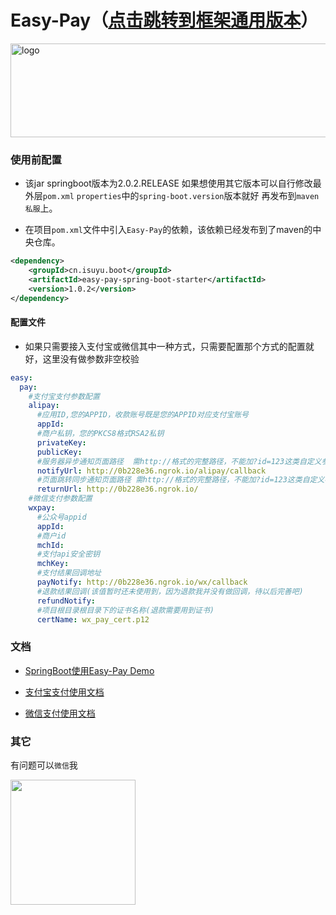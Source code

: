 # Easy-Pay（[点击跳转到框架通用版本](https://github.com/easy-pay/spring-boot-easy-pay)）

<img src="https://github.com/easy-pay/easy-pay/blob/master/doc/logo.jpg" width="700" height="150" alt="logo"/>

### 使用前配置

- 该jar springboot版本为2.0.2.RELEASE 如果想使用其它版本可以自行修改最外层`pom.xml` `properties`中的`spring-boot.version`版本就好  再发布到`maven私服`上。

- 在项目`pom.xml`文件中引入`Easy-Pay`的依赖，该依赖已经发布到了maven的中央仓库。

```xml
<dependency>
    <groupId>cn.isuyu.boot</groupId>
    <artifactId>easy-pay-spring-boot-starter</artifactId>
    <version>1.0.2</version>
</dependency>
```
#### 配置文件

- 如果只需要接入支付宝或微信其中一种方式，只需要配置那个方式的配置就好，这里没有做参数非空校验

```yaml
easy:
  pay:
    #支付宝支付参数配置
    alipay:
      #应用ID,您的APPID，收款账号既是您的APPID对应支付宝账号
      appId:
      #商户私钥，您的PKCS8格式RSA2私钥
      privateKey:
      publicKey:
      #服务器异步通知页面路径  需http://格式的完整路径，不能加?id=123这类自定义参数，必须外网可以正常访问
      notifyUrl: http://0b228e36.ngrok.io/alipay/callback
      #页面跳转同步通知页面路径 需http://格式的完整路径，不能加?id=123这类自定义参数，必须外网可以正常访问
      returnUrl: http://0b228e36.ngrok.io/
    #微信支付参数配置
    wxpay:
      #公众号appid
      appId:
      #商户id
      mchId:
      #支付api安全密钥
      mchKey:
      #支付结果回调地址
      payNotify: http://0b228e36.ngrok.io/wx/callback
      #退款结果回调(该值暂时还未使用到，因为退款我并没有做回调，待以后完善吧)
      refundNotify:
      #项目根目录根目录下的证书名称(退款需要用到证书)
      certName: wx_pay_cert.p12

```
### 文档

- [SpringBoot使用Easy-Pay Demo](https://github.com/easy-pay/spring-boot-easy-pay/tree/master/easy-pay-spring-boot-sample)

- [支付宝支付使用文档](https://github.com/easy-pay/spring-boot-easy-pay/tree/master/docs/alipay.md)

- [微信支付使用文档](https://github.com/easy-pay/spring-boot-easy-pay/tree/master/docs/wxpay.md)

### 其它

 有问题可以`微信`我

<img width="200" height="200" src="https://github.com/easy-pay/spring-boot-easy-pay/blob/master/docs/wx.png"/>
